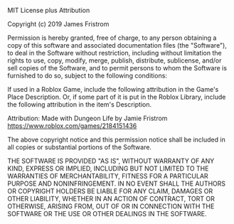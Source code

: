 MIT License plus Attribution

Copyright (c) 2019 James Fristrom

Permission is hereby granted, free of charge, to any person obtaining a copy
of this software and associated documentation files (the "Software"), to deal
in the Software without restriction, including without limitation the rights
to use, copy, modify, merge, publish, distribute, sublicense, and/or sell
copies of the Software, and to permit persons to whom the Software is
furnished to do so, subject to the following conditions:

If used in a Roblox Game, include the following attribution in the Game's Place 
Description. Or, if some part of it is put in the Roblox Library, include the 
following attribution in the item's Description.

Attribution:
Made with Dungeon Life by Jamie Fristrom https://www.roblox.com/games/2184151436

The above copyright notice and this permission notice shall be included in all
copies or substantial portions of the Software.

THE SOFTWARE IS PROVIDED "AS IS", WITHOUT WARRANTY OF ANY KIND, EXPRESS OR
IMPLIED, INCLUDING BUT NOT LIMITED TO THE WARRANTIES OF MERCHANTABILITY,
FITNESS FOR A PARTICULAR PURPOSE AND NONINFRINGEMENT. IN NO EVENT SHALL THE
AUTHORS OR COPYRIGHT HOLDERS BE LIABLE FOR ANY CLAIM, DAMAGES OR OTHER
LIABILITY, WHETHER IN AN ACTION OF CONTRACT, TORT OR OTHERWISE, ARISING FROM,
OUT OF OR IN CONNECTION WITH THE SOFTWARE OR THE USE OR OTHER DEALINGS IN THE
SOFTWARE.
